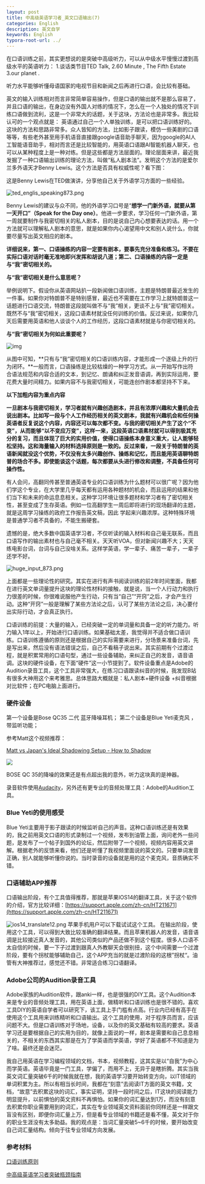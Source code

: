 ```yaml
---
layout: post
title: 中高级英语学习者_英文口语输出(7)
categories: English
description: 英文自学
keywords: English
typora-root-url: ../
---
```


在口语训练之前，其实更想说的是突破中高级听力，可以从中级水平慢慢过渡到高级水平的英语听力：
1.谈话类节目TED Talk,
2.60 Minute , The Fifth Estate
3.our planet .

听力水平能够听懂母语国家的电视节目和新闻之后再进行口语，会比较有基础。

英文的输入训练相对而言非常简单容易操作，但是口语的输出就不是那么容易了，并且口语的输出，在身边没有外国人对练的情况下，怎么在一个人独处的情况下训练口语做到流利，这是一个非常大的话题，关于这块，方法论也是非常多。我比较认可的一个观点就是：
英语通过自己一个人单独训练，是可以把口语训练好的。这块的方法和思路非常多。众人皆知的方法，比如影子跟读，模仿一些美剧的口语等等，有些老外甚至用手机语音直接跟google语音助手聊天，因为google的AI人工智能语音助手，相对而言还是比较智能的，用英语口语跟AI智能机器人聊天，也可以从某种程度上是一种对练。但是这些都是方法层面的。理论层面来讲，最近我发掘了一种口语输出训练的理论方法，叫做“私人剧本法”。发明这个方法的是爱尔兰多外语天才Benny Lewis。这个方法是否具有权威性呢？看下图：

这是Benny Lewis在TED做演讲，分享他自己关于外语学习方面的一些经验。

![ted_englis_speaking873.png](/images/posts/ted_englis_speaking873.png)

Benny Lewis的建议与众不同，他的外语学习口号是“**想学一门新外语，就要从第一天开口”（Speak for the Day one）**。他进一步要求，学习任何一门新外语，第一周就要制作与我密切相关的私人剧本，目的是说自己内心想要表达的话。用一个方法就可以理解私人剧本的意思，就是如果你内心渴望用中文和别人说什么，你就要尽量写出英文相应的剧本。



**详细说来，第一、口语操练的内容一定要有剧本，要事先充分准备和练习。不要在实际口语对话时毫无准地即兴发挥和胡说八道；第二、口语操练的内容一定是与“我”密切相关的。**

**与“我”密切相关是什么意思呢？**



举例说明下。假设你从英语网站扒一段新闻做口语训练，主题是特朗普最近发生的一件事。如果你对特朗普不是特别感冒，最近也不需要在工作学习上就特朗普这一话题进行口语交流，特朗普这段就叫做不与“我”相关，更谈不上与“我”密切相关。既然不与“我”密切相关，这段口语素材就没任何训练的价值。反过来说，如果你几天后需要用英语和他人谈谈个人的工作经历，这段口语素材就是与你密切相关的。



**与“我”密切相关为何如此重要呢？**





![img](https://pic4.zhimg.com/80/v2-3657bf51ae5ca6703831c119177b132f_720w.jpg)





从图中可知，**只有与“我”密切相关的口语训练内容，才能形成一个逐级上升的行为闭环。**一般而言，口语操练是比较枯燥的一种学习方式。从一开始写作出符合语法规范和内容合适的文本，到记忆、朗诵和纠正发音语调，再到实际运用，要花费大量时间精力。如果内容不与我密切相关，可能连创作剧本都坚持不下来。



**以下加粗内容为重点内容**



**一旦剧本与我密切相关，学习者就有兴趣创造剧本，并且有浓厚兴趣和大量机会去说出剧本。比如写一段与个人工作经历相关的英文剧本，我就有兴趣机会和任何操英语者反复说这个内容，内容还可以每次都不变。与我的密切相关产生了这个“不变”，从而能够“以不变应万变”，这样一来，这段英语口语素材就可以得到极其充分的复习，而且体现了巨大的实用价值，使得口语操练本身意义重大，让人能够轻松坚持。这和海量输入的材料选择原则是一致的。反过来看，一段关于特朗普的英语新闻就没这个优势，不仅没有太多兴趣创作、操练和记忆，而且能用英语聊特朗普的场合不多。即使能谈这个话题，每次都要从头进行修改和调整，不具备任何可操作性。**



有人会问，高翻同传甚至普通英语专业的口语训练为什么题材可以很广呢？因为他们学这个专业，在大学里几乎每天都有运用各种题材的机会，而且运用的结果和他们当下和未来的命运息息相关。这种学习环境让很多题材和学习者有了密切相关性，甚至变成了生存英语。例如一位高翻学生一周后即将进行的现场翻译的主题，就是这周学习操练的政府工作报告英文稿，因此 学起来兴趣浓厚。这种特殊环境是普通学习者不具备的，不能生搬硬套。



遗憾的是，绝大多数中国英语学习者，不仅听读的输入材料和自己毫无联系，而且口语写作的输出素材也与自己毫不相关。天天听VOA，但对新闻兴趣不大；天天练电影台词，台词与自己没啥关系。这样学英语，学一辈子、痛苦一辈子，一辈子还学不好。

![huge_input_873.png](/images/posts/huge_input_873.png)

上面都是一些理论性的研究。其实在进行有声书阅读训练的前2年时间里面，我都在进行英文单词量提升这块的理论性材料的接触，就是说，当一个人行动力和执行力很差的时候，你很难说服他产生行动，只有当“自己”“开窍”之后，才会产生行动。这种“开窍”一般是理解了某些方法论之后，认可了某些方法论之后，决心要付出实际行动，才会真正执行。

口语训练的前提：大量的输入，已经突破一定的单词量和具备一定的听力能力。听力输入1年以上，开始进行口语训练。如果基础太差，我觉得并不适合做口语训练。口语训练遵循的原则还是根据自己的实际需要来进行，分场景来准备台词，先是写出来，然后没有语法错误之后，自己不看稿子说出来。其实前期有个过渡过程，就是积累常用的口语句型，通过一些设备辅助，来纠正自己的发音，语音语调。这块的硬件设备，在下面“硬件”这一小节提到了。软件设备重点是Adobe的Audition录音工具，这个工具非常强大，在练习口语跟读纠音的时候，我发现B站有很多大神用这个来考雅思。总体思路大概就是：私人剧本+硬件设备 +纠音根据对比软件；在PC电脑上面进行。

### 硬件设备

第一个设备是Bose QC35 二代 蓝牙降噪耳机；
第二个设备是Blue Yeti麦克风 ，带监听功能；

参考Matt这个视频推荐：

[Matt vs Japan's Ideal Shadowing Setup - How to Shadow](https://youtu.be/8qx_hnAGc-k)

<img src="https://cs-cn.top/images/posts/English_Shadowing74430.jpg"/>



BOSE QC 35的降噪的效果还是有点超出我的意外，听力这块真的是神器。

录音软件使用[Audacity](https://www.fosshub.com/Audacity-old.html)，另外还有更专业的音频处理工具：Adobe的Audition工具。

### Blue Yeti的使用感受

Blue Yeti主要用于影子跟读的时候监听自己的声音。这种口语训练还是有效果的，我之前用英文口语的形式录制过一个视频，发布到油管上面，询问老外一些问题，是发布了一个帖子到国外的论坛，然后附带了一个视频，视频内容用英文讲解。根据老外的反馈来看，他们还是听懂了我视频里面说的英文的。只要单词发音正确，别人就能够听懂你说的。当时录音的设备就是用的这个麦克风，音质确实不错。

### 口语辅助APP推荐

口语输出阶段，有个工具值得推荐，那就是苹果IOS14的翻译工具，关于这个软件的介绍，官方比较详细：[https://support.apple.com/zh-cn/HT211671](https://support.apple.com/zh-cn/HT211671)

![ios14_translate12.png](/images/posts/ios14_translate12.png)
苹果手机用户可以下载试试这个工具。
在输出阶段，使用这个工具，可以得到大致比较准确的翻译结果。而且苹果机器人的发音，语音语调是比较接近真人发音的，其他公司类似的产品还做不到这个程度。很多人口语不太自信的时候，要一下子过渡到跟真人外教聊天会很别扭，这个中间需要一个过渡阶段，要有个拐杖能够辅助自己，这个APP充当的就是过渡阶段的这根”拐杖“。油管有大神推荐过，感觉还不错。非常适合练习口语翻译。

### Adobe公司的Audition录音工具

Adobe家族的Audition软件，跟anki一样，也是很强的DIY工具。这个Audition本来是专业的音频处理工具，用在英语上面，做精听和口语训练也是很不错的。喜欢工具DIY的英语自学者可以研究下，该工具上手门槛有点高。行业内已经有高手在使用这个工具用来训练精听和口语输出。这个工具的使用，对于程序员而言，应该问题不大。但是口语训练对于场地，设备，以及你的英文基础有较高的要求。英语学习还是要根据自己的实用为目的，就像上面说的一样，剧本是需要和自己息息相关的，不相关的东西其实那是在为了学英语而学英语，学好了英语都不不知道是为了啥。最终还是会迷茫。

我自己用英语在学习编程领域的文档，书本，视频教程，这其实是以“自我”为中心而学英语。英语毕竟是一门工具，学偏了，而用不上，无异于是瞎折腾。其实当我英文词汇量突破6千的时候我就在想，我的英语学习要开始转变方向，以IT领域的单词积累为主。所以有相当长时间，我都在“刻意”去阅读IT方面的英文书籍，文档，“故意”去积累这块的词汇，事实证明，坚持一段时间之后，IT这块的阅读能力明显提升，以前惧怕的英文资料不再惧怕。如果你的词汇量达到1万，而没有刻意去积累你职业需要用到的词汇，其实在专业领域英文资料面前你同样还是一样跟文盲没有区别，即便你词汇量上万，但是看专业领域的书籍还是看不懂，英文对于你的职业生涯没有太多助益。我的观点是：当词汇量突破5~6千的时候，要开始改变自己词汇量结构。倾向于往专业领域方向发展。



### 参考材料

[口语训练原则](https://zhuanlan.zhihu.com/p/35915933)

[中高级英语学习者突破瓶颈指南](https://zhuanlan.zhihu.com/p/34813090)

